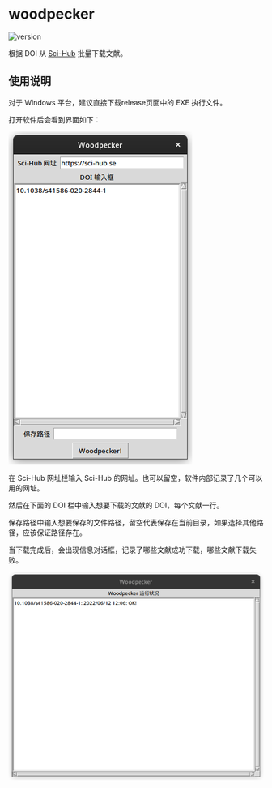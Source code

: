 # woodpecker #

![version](https://img.shields.io/badge/version-0.2.3-blue)

根据 DOI 从 [Sci-Hub](https://sci-hub.se) 批量下载文献。

## 使用说明 ##

对于 Windows 平台，建议直接下载release页面中的 EXE 执行文件。

打开软件后会看到界面如下：

![界面](figs/interface.png)

在 Sci-Hub 网址栏输入 Sci-Hub 的网址。也可以留空，软件内部记录了几个可以用的网址。

然后在下面的 DOI 栏中输入想要下载的文献的 DOI，每个文献一行。

保存路径中输入想要保存的文件路径，留空代表保存在当前目录，如果选择其他路径，应该保证路径存在。

当下载完成后，会出现信息对话框，记录了哪些文献成功下载，哪些文献下载失败。

![Log](figs/log.png)
